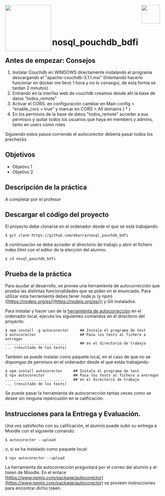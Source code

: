 
<img  align="left" width="150" style="float: left;" src="https://www.upm.es/sfs/Rectorado/Gabinete%20del%20Rector/Logos/UPM/CEI/LOGOTIPO%20leyenda%20color%20JPG%20p.png">
<img  align="right" width="60" style="float: right;" src="http://www.dit.upm.es/figures/logos/ditupm-big.gif">

<br/><br/><br/>

# nosql_pouchdb_bdfi
## Antes de empezar: Consejos
1. Instalar Couchdb en WINDOWS directamente instalando el programa descargando el "apache-couchdb-3.1.1.msi"
(Intentando hacerlo funcionar en docker me llevó 1 hora y no lo conseguí, de esta forma se tardan 2 minutos)
2. Entrando en la interfaz web de couchdb creamos desde ahí la base de datos "todos_remote"
3. Activar el CORS: en configuración cambiar en Main config > "enable_cors = true" y marcar en CORS > All domains ( * )
4. En los permisos de la base de datos "todos_remote" acceder a sus permisos y quitar todos los usuarios que haya en members y admins, tanto en users como roles

Siguiendo estos pasos corriendo el autocorector debería pasar todos los prechecks


## Objetivos
 * Objetivo 1
 * Objetivo 2
## Descripción de la práctica

A completar por el profesor


## Descargar el código del proyecto

El proyecto debe clonarse en el ordenador desde el que se está trabajando:

```
$ git clone https://github.com/ebarra/nosql_pouchdb_bdfi
```
A continuación se debe acceder al directorio de trabajo y abrir el fichero index.html con el editor de la elección del alumno.

```
$ cd nosql_pouchdb_bdfi
```
## Prueba de la práctica 

Para ayudar al desarrollo, se provee una herramienta de autocorrección que prueba las distintas funcionalidades que se piden en el enunciado. Para utilizar esta herramienta debes tener node.js (y npm) ([https://nodejs.org/es/](https://nodejs.org/es/)) y Git instalados. 

Para instalar y hacer uso de la [herramienta de autocorrección](https://www.npmjs.com/package/autocorector) en el ordenador local, ejecuta los siguientes comandos en el directorio del proyecto:


```
$ npm install -g autocorector     ## Instala el programa de test
$ autocorector                    ## Pasa los tests al fichero a entregar
............................      ## en el directorio de trabajo
... (resultado de los tests)
```
También se puede instalar como paquete local, en el caso de que no se dispongas de permisos en el ordenador desde el que estás trabajando:
```
$ npm install autocorector     ## Instala el programa de test
$ npx autocorector             ## Pasa los tests al fichero a entregar
............................   ## en el directorio de trabajo
... (resultado de los tests)
```

Se puede pasar la herramienta de autocorrección tantas veces como se desee sin ninguna repercusión en la calificación.

## Instrucciones para la Entrega y Evaluación.

Una vez satisfecho con su calificación, el alumno puede subir su entrega a Moodle con el siguiente comando:
```
$ autocorector --upload
```
o, si se ha instalado como paquete local:
```
$ npx autocorector --upload
```

La herramienta de autocorrección preguntará por el correo del alumno y el token de Moodle. En el enlace [https://www.npmjs.com/package/autocorector](https://www.npmjs.com/package/autocorector) se proveen instrucciones para encontrar dicho token.

